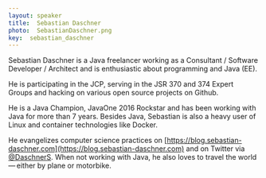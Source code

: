 ```yaml
---
layout: speaker
title:  Sebastian Daschner
photo:  SebastianDaschner.png
key:  sebastian_daschner
---
```


Sebastian Daschner is a Java freelancer working as a Consultant / Software Developer / Architect and is enthusiastic about programming and Java (EE).

He is participating in the JCP, serving in the JSR 370 and 374 Expert Groups and hacking on various open source projects on Github.

He is a Java Champion, JavaOne 2016 Rockstar and has been working with Java for more than 7 years. Besides Java, Sebastian is also a heavy user of Linux and container technologies like Docker.

He evangelizes computer science practices on [https://blog.sebastian-daschner.com](https://blog.sebastian-daschner.com) and on Twitter via [@DaschnerS](https://twitter.com/DaschnerS). When not working with Java, he also loves to travel the world — either by plane or motorbike.
